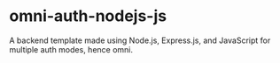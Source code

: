 # omni-auth-nodejs-js
A backend template made using Node.js, Express.js, and JavaScript for multiple auth modes, hence omni.

